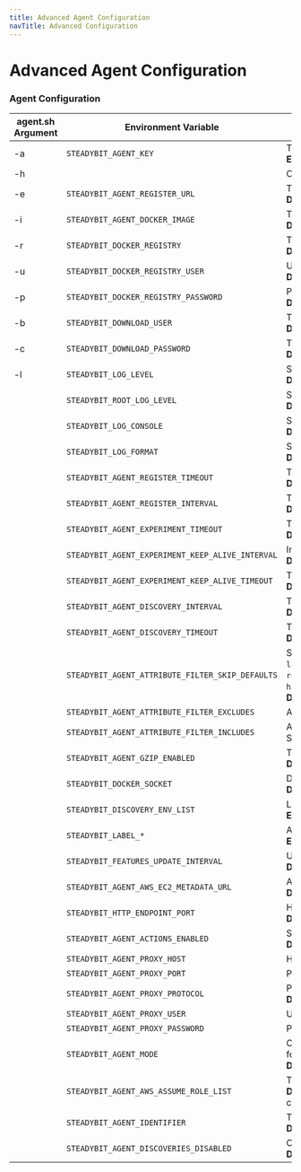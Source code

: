 ```yaml
---
title: Advanced Agent Configuration
navTitle: Advanced Configuration
---
```


# Advanced Agent Configuration

### Agent Configuration

| agent.sh Argument | Environment Variable                             | Description                                                                                                                                                                                                                                                                                                                                       |
|-------------------|--------------------------------------------------|---------------------------------------------------------------------------------------------------------------------------------------------------------------------------------------------------------------------------------------------------------------------------------------------------------------------------------------------------|
| -a                | `STEADYBIT_AGENT_KEY`                            | The API key the agent uses <br/> **Example:** `foobar`                                                                                                                                                                                                                                                                                            |
| -h                |                                                  | Override the hostname for the docker container to use. Useful on docker for mac                                                                                                                                                                                                                                                                   |
| -e                | `STEADYBIT_AGENT_REGISTER_URL`                   | The baseUrl where the agent registers. <br/> **Default:** `https://platform.steadybit.io`                                                                                                                                                                                                                                                         |
| -i                | `STEADYBIT_AGENT_DOCKER_IMAGE`                   | The Agent Docker image to use. <br/> **Default:** `docker.steadybit.io/steadybit/agent:latest`                                                                                                                                                                                                                                                    |
| -r                | `STEADYBIT_DOCKER_REGISTRY`                      | The Agent Docker registry to use. <br/> **Default:** `docker.steadybit.io`                                                                                                                                                                                                                                                                        |
| -u                | `STEADYBIT_DOCKER_REGISTRY_USER`                 | User for authenticating against the Docker Registry. <br/> **Default:** `_`                                                                                                                                                                                                                                                                       |
| -p                | `STEADYBIT_DOCKER_REGISTRY_PASSWORD`             | Password for authenticating against the Docker Registry. <br/> **Default:** STEADYBIT_AGENT_KEY                                                                                                                                                                                                                                                   |
| -b                | `STEADYBIT_DOWNLOAD_USER`                        | The User to authenticate with the steadybit agent repositories <br/> **Default:** `_`                                                                                                                                                                                                                                                             |
| -c                | `STEADYBIT_DOWNLOAD_PASSWORD`                    | The Password to authenticate with the steadybit agent repositories <br/> **Default:** STEADYBIT_AGENT_KEY                                                                                                                                                                                                                                         |
| -l                | `STEADYBIT_LOG_LEVEL`                            | Sets the loglevel for the com.steadybit logger <br/> **Default:** `INFO`                                                                                                                                                                                                                                                                          |
|                   | `STEADYBIT_ROOT_LOG_LEVEL`                       | Sets the loglevel for the root logger <br/> **Default:** `ERROR`                                                                                                                                                                                                                                                                                  |
|                   | `STEADYBIT_LOG_CONSOLE`                          | Sets the loglevel threshold for the console logger <br/> **Default:** `ALL`                                                                                                                                                                                                                                                                       |
|                   | `STEADYBIT_LOG_FORMAT`                           | Sets the log format for the console logger (`json` or `text`) <br/> **Default:** `text`                                                                                                                                                                                                                                                           |
|                   | `STEADYBIT_AGENT_REGISTER_TIMEOUT`               | Timeout for the registration request. <br/> **Default:** `5s`                                                                                                                                                                                                                                                                                     |
|                   | `STEADYBIT_AGENT_REGISTER_INTERVAL`              | The interval how often the agent registers at the platform. <br/> **Default:** `5s`                                                                                                                                                                                                                                                               |
|                   | `STEADYBIT_AGENT_EXPERIMENT_TIMEOUT`             | Timeout for the request to connect to an experiment. <br/> **Default:** `5s`                                                                                                                                                                                                                                                                      |
|                   | `STEADYBIT_AGENT_EXPERIMENT_KEEP_ALIVE_INTERVAL` | Interval how often a keep alive is sent during an experiment. <br/> **Default:** `2s`                                                                                                                                                                                                                                                             |
|                   | `STEADYBIT_AGENT_EXPERIMENT_KEEP_ALIVE_TIMEOUT`  | Timeout for a keep alive during an experiment <br/> **Default:** `10s`                                                                                                                                                                                                                                                                            |
|                   | `STEADYBIT_AGENT_DISCOVERY_INTERVAL`             | The interval of often the agent runs the discovery. <br/> **Default:** `30s`                                                                                                                                                                                                                                                                      |
|                   | `STEADYBIT_AGENT_DISCOVERY_TIMEOUT`              | Timeout for the discovery. <br/> **Default:** `10s`                                                                                                                                                                                                                                                                                               |
|                   | `STEADYBIT_AGENT_ATTRIBUTE_FILTER_SKIP_DEFAULTS` | Should the default excludes be ignored? (Default excludes: `label.io.kubernetes.**`,`label.annotation.io.kubernetes.**`,`k8s.pod.label.controller-revision-hash`,`k8s.pod.label.pod-template-generation`,`k8s.pod.label.pod-template-hash`) <br/> **Default:** `false`                                                                            |
|                   | `STEADYBIT_AGENT_ATTRIBUTE_FILTER_EXCLUDES`      | Attribute-Keys which should not be sent to the platform.                                                                                                                                                                                                                                                                                          |
|                   | `STEADYBIT_AGENT_ATTRIBUTE_FILTER_INCLUDES`      | Attribute-Keys which should be sent to the platform, even if they are excluded by STEADYBIT_AGENT_ATTRIBUTE_FILTER_EXCLUDES or the default excludes.                                                                                                                                                                                              |
|                   | `STEADYBIT_AGENT_GZIP_ENABLED`                   | The interval of often the agent runs the discovery. <br/> **Default:** `true`                                                                                                                                                                                                                                                                     |
|                   | `STEADYBIT_DOCKER_SOCKET`                        | Docker Socket to connect to. <br/> **Default:** `/var/run/docker.sock`                                                                                                                                                                                                                                                                            |
|                   | `STEADYBIT_DISCOVERY_ENV_LIST`                   | List of environment variables to inlude in the discovery <br/> **Example:** `STEADYBIT_DISCOVERY_ENV_LIST=STAGE,REGION`                                                                                                                                                                                                                           |
|                   | `STEADYBIT_LABEL_*`                              | All env vars with this prefix will be added as label <br/> **Example:** `STEADYBIT_LABEL_STAGE=test`                                                                                                                                                                                                                                              |
|                   | `STEADYBIT_FEATURES_UPDATE_INTERVAL`             | Update Interval for Features <br/> **Default:** `PT6H` (6 Hours)                                                                                                                                                                                                                                                                                  |
|                   | `STEADYBIT_AGENT_AWS_EC2_METADATA_URL`           | AWS EC2 Metadata URL <br/> **Default:** `http://169.254.169.254/latest/`                                                                                                                                                                                                                                                                          |
|                   | `STEADYBIT_HTTP_ENDPOINT_PORT`                   | HTTP endpoint port for the health check url <br/> **Default:** `42999`                                                                                                                                                                                                                                                                            |
|                   | `STEADYBIT_AGENT_ACTIONS_ENABLED`                | Should this agent be eligible for executing actions? <br/> **Default:** `true`                                                                                                                                                                                                                                                                    |
|                   | `STEADYBIT_AGENT_PROXY_HOST`                     | Hostname of a proxy to access steadybit platform <br/>                                                                                                                                                                                                                                                                                            |
|                   | `STEADYBIT_AGENT_PROXY_PORT`                     | Port of a proxy to access steadybit platform <br/>                                                                                                                                                                                                                                                                                                |
|                   | `STEADYBIT_AGENT_PROXY_PROTOCOL`                 | Protocol of a proxy to access steadybit platform <br/> **Default:** `http`                                                                                                                                                                                                                                                                        |
|                   | `STEADYBIT_AGENT_PROXY_USER`                     | Username of a proxy to access steadybit platform <br/>                                                                                                                                                                                                                                                                                            |
|                   | `STEADYBIT_AGENT_PROXY_PASSWORD`                 | Password of a proxy to access steadybit platform <br/>                                                                                                                                                                                                                                                                                            |
|                   | `STEADYBIT_AGENT_MODE`                           | Currently there are 2 modes: `default` and `aws`. More details for the `aws` mode can be found [here](40-aws-cloud.md) <br/> **Default:** `default`                                                                                                                                                                                               |
|                   | `STEADYBIT_AGENT_AWS_ASSUME_ROLE_LIST`           | The AWS agent has an option to assume into a list of given Role-ARNs. More detail [here](40-aws-cloud.md) <br/> **Default:** empty, means that the agent does not assume into roles and just uses its own credentials.                                                                                                                            |
|                   | `STEADYBIT_AGENT_IDENTIFIER`                     | The identifier which will be used to register the agent at the platform <br/> **Default:** The agent will use the hostname as identifier                                                                                                                                                                                                          |
|                   | `STEADYBIT_AGENT_DISCOVERIES_DISABLED`           | Option to disable single discoveries <br/> **Default:** empty                                                                                                                                                                                                                                                                                     |

